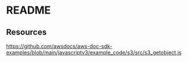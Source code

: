 # README

## Resources

https://github.com/awsdocs/aws-doc-sdk-examples/blob/main/javascriptv3/example_code/s3/src/s3_getobject.js

